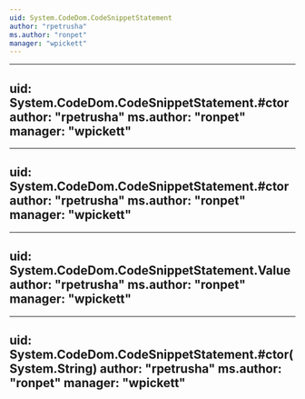 ```yaml
---
uid: System.CodeDom.CodeSnippetStatement
author: "rpetrusha"
ms.author: "ronpet"
manager: "wpickett"
---
```


---
uid: System.CodeDom.CodeSnippetStatement.#ctor
author: "rpetrusha"
ms.author: "ronpet"
manager: "wpickett"
---

---
uid: System.CodeDom.CodeSnippetStatement.#ctor
author: "rpetrusha"
ms.author: "ronpet"
manager: "wpickett"
---

---
uid: System.CodeDom.CodeSnippetStatement.Value
author: "rpetrusha"
ms.author: "ronpet"
manager: "wpickett"
---

---
uid: System.CodeDom.CodeSnippetStatement.#ctor(System.String)
author: "rpetrusha"
ms.author: "ronpet"
manager: "wpickett"
---
